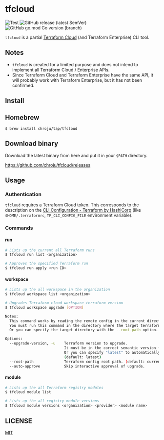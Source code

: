 tfcloud
=======

![Test](https://github.com/chroju/tfcloud/workflows/Test/badge.svg)
![GitHub release (latest SemVer)](https://img.shields.io/github/v/release/chroju/tfcloud?style=flat)
![GitHub go.mod Go version (branch)](https://img.shields.io/github/go-mod/go-version/chroju/tfcloud/main)


`tfcloud` is a partial [Terraform Cloud](https://www.terraform.io/docs/cloud/index.html) (and Terraform Enterprise) CLI tool.

Notes
-----

* `tfcloud` is created for a limited purpose and does not intend to implement all Terraform Cloud / Enterprise APIs.
* Since Terraform Cloud and Terraform Enterprise have the same API, it will probably work with Terraform Enterprise, but it has not been confirmed.

Install
-------

## Homebrew

```
$ brew install chroju/tap/tfcloud
```

## Download binary

Download the latest binary from here and put it in your `$PATH` directory.

https://github.com/chroju/tfcloud/releases


Usage
-----

### Authentication

`tfcloud` requires a Terraform Cloud token. This corresponds to the description on the [CLI Configuration - Terraform by HashiCorp](https://www.terraform.io/docs/commands/cli-config.html#credentials-1) (like `$HOME/.terraformrc`, `TF_CLI_CONFIG_FILE` environment variable).

### Commands

#### run

```bash
# Lists up the current all Terraform runs
$ tfcloud run list <organization>

# Approves the specified Terraform run
$ tfcloud run apply <run ID>
```

#### workspace

```bash
# Lists up the all workspace in the organization
$ tfcloud workspace list <organization>

# Upgrades Terraform cloud workspace terraform version
$ tfcloud workspace upgrade [OPTION]

Notes:
  This command works by reading the remote config in the current directory.
  You must run this command in the directory where the target terraform file resides.
  Or you can specify the target directory with the --root-path option.

Options:
  --upgrade-version, -u    Terraform version to upgrade.
                           It must be in the correct semantic version format like 0.12.1, v0.12.2 .
                           Or you can specify "latest" to automatically upgrade to the latest version.
                           (default: latest)
  --root-path              Terraform config root path. (default: current directory)
  --auto-approve           Skip interactive approval of upgrade.
```

#### module

```bash
# Lists up the all Terraform registry modules
$ tfcloud module list

# Lists up the all registry module versions
$ tfcloud module versions <organization> <provider> <module name>
```

LICENSE
-------

[MIT](https://github.com/chroju/tfcloud/blob/main/LICENSE)
